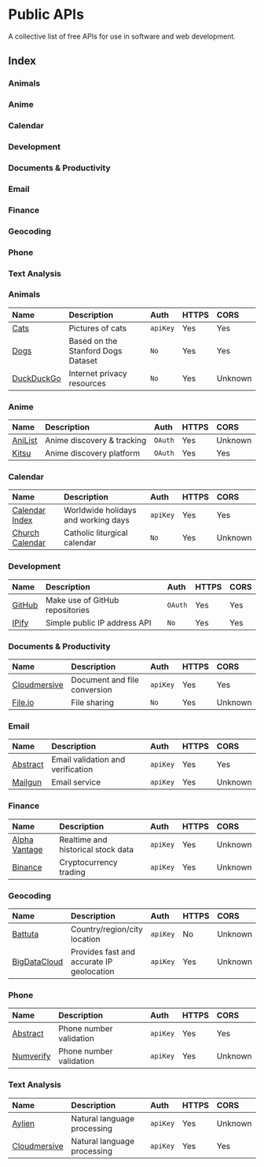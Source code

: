 # Public APIs

A collective list of free APIs for use in software and web development.

## Index

### Animals
### Anime
### Calendar
### Development
### Documents & Productivity
### Email
### Finance
### Geocoding
### Phone
### Text Analysis

### Animals
| Name | Description | Auth | HTTPS | CORS |
|:-|:-|:-|:-|:-|
| [Cats](https://docs.thecatapi.com/) | Pictures of cats | `apiKey` | Yes | Yes |
| [Dogs](https://dog.ceo/dog-api/) | Based on the Stanford Dogs Dataset | `No` | Yes | Yes |
| [DuckDuckGo](https://duckduckgo.com/) | Internet privacy resources | `No` | Yes | Unknown |

### Anime
| Name | Description | Auth | HTTPS | CORS |
|:-|:-|:-|:-|:-|
| [AniList](https://anilist.gitbook.io/anilist-apiv2-docs/) | Anime discovery & tracking | `OAuth` | Yes | Unknown |
| [Kitsu](https://kitsu.docs.apiary.io/) | Anime discovery platform | `OAuth` | Yes | Yes |

### Calendar
| Name | Description | Auth | HTTPS | CORS |
|:-|:-|:-|:-|:-|
| [Calendar Index](https://www.calendarindex.com/) | Worldwide holidays and working days | `apiKey` | Yes | Yes |
| [Church Calendar](https://calapi.inadiutorium.cz/) | Catholic liturgical calendar | `No` | Yes | Unknown |

### Development
| Name | Description | Auth | HTTPS | CORS |
|:-|:-|:-|:-|:-|
| [GitHub](https://docs.github.com/en/rest) | Make use of GitHub repositories | `OAuth` | Yes | Yes |
| [IPify](https://www.ipify.org/) | Simple public IP address API | `No` | Yes | Yes |

### Documents & Productivity
| Name | Description | Auth | HTTPS | CORS |
|:-|:-|:-|:-|:-|
| [Cloudmersive](https://cloudmersive.com/convert-api) | Document and file conversion | `apiKey` | Yes | Yes |
| [File.io](https://www.file.io) | File sharing | `No` | Yes | Unknown |

### Email
| Name | Description | Auth | HTTPS | CORS |
|:-|:-|:-|:-|:-|
| [Abstract](https://www.abstractapi.com/email-verification-validation-api) | Email validation and verification | `apiKey` | Yes | Yes |
| [Mailgun](https://www.mailgun.com/) | Email service | `apiKey` | Yes | Unknown |

### Finance
| Name | Description | Auth | HTTPS | CORS |
|:-|:-|:-|:-|:-|
| [Alpha Vantage](https://www.alphavantage.co/) | Realtime and historical stock data | `apiKey` | Yes | Unknown |
| [Binance](https://github.com/binance/binance-spot-api-docs) | Cryptocurrency trading | `apiKey` | Yes | Unknown |

### Geocoding
| Name | Description | Auth | HTTPS | CORS |
|:-|:-|:-|:-|:-|
| [Battuta](http://battuta.medunes.net) | Country/region/city location | `apiKey` | No | Unknown |
| [BigDataCloud](https://www.bigdatacloud.com/) | Provides fast and accurate IP geolocation | `apiKey` | Yes | Unknown |

### Phone
| Name | Description | Auth | HTTPS | CORS |
|:-|:-|:-|:-|:-|
| [Abstract](https://www.abstractapi.com/phone-validation-api) | Phone number validation | `apiKey` | Yes | Yes |
| [Numverify](https://numverify.com) | Phone number validation | `apiKey` | Yes | Unknown |

### Text Analysis
| Name | Description | Auth | HTTPS | CORS |
|:-|:-|:-|:-|:-|
| [Aylien](https://docs.aylien.com/textapi/) | Natural language processing | `apiKey` | Yes | Unknown |
| [Cloudmersive](https://cloudmersive.com/nlp-api) | Natural language processing | `apiKey` | Yes | Yes |